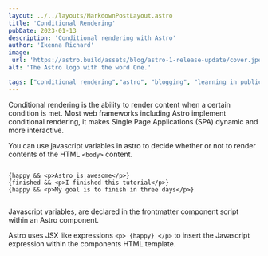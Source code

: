 ```yaml
---
layout: ../../layouts/MarkdownPostLayout.astro
title: 'Conditional Rendering'
pubDate: 2023-01-13
description: 'Conditional rendering with Astro'
author: 'Ikenna Richard'
image:
 url: 'https://astro.build/assets/blog/astro-1-release-update/cover.jpeg' 
alt: 'The Astro logo with the word One.'

tags: ["conditional rendering","astro", "blogging", "learning in public"]
---
```


Conditional rendering is the ability to render content when a certain condition is met. Most web frameworks including Astro implement conditional rendering, it makes Single Page Applications (SPA) dynamic  and more interactive. 

You can use javascript variables in astro to decide whether or not to render contents of the HTML `<body>` content.
```astro

{happy && <p>Astro is awesome</p>}
{finished && <p>I finished this tutorial</p>}
{happy && <p>My goal is to finish in three days</p>}


```

Javascript variables, are declared in the frontmatter component script within an Astro component. 

Astro uses JSX like expressions `<p> {happy} </p>` to insert the Javascript expression within the components HTML template.